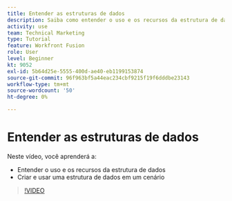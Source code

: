 ```yaml
---
title: Entender as estruturas de dados
description: Saiba como entender o uso e os recursos da estrutura de dados e criar e usar uma estrutura de dados em um cenário, tudo em [!DNL Adobe Workfront Fusion].
activity: use
team: Technical Marketing
type: Tutorial
feature: Workfront Fusion
role: User
level: Beginner
kt: 9052
exl-id: 5b64d25e-5555-400d-ae40-eb1199153874
source-git-commit: 96f963bf5a44eac234cbf9215f19f6dddbe23143
workflow-type: tm+mt
source-wordcount: '50'
ht-degree: 0%

---
```


# Entender as estruturas de dados

Neste vídeo, você aprenderá a:

* Entender o uso e os recursos da estrutura de dados
* Criar e usar uma estrutura de dados em um cenário

>[!VIDEO](https://video.tv.adobe.com/v/335293/?quality=12)
